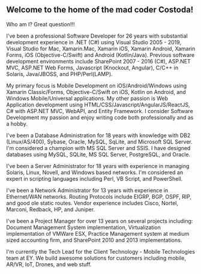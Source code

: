 ## Welcome to the home of the mad coder Costoda!

Who am I?  Great question!!!

I've been a professional Software Developer for 26 years with substantial development experience in .NET (C#) using Visual Studio 2005 - 2019, Visual Studio for Mac, Xamarin.Mac, Xamarin iOS, Xamarin Android, Xamarin Forms, iOS (Objective-C/Swift) and Android (Kotlin/Java). Previous software development environments include SharePoint 2007 - 2016 (C#), ASP.NET MVC, ASP.NET Web Forms, Javascript (Knockout, Angular), C/C++ in Solaris, Java/JBOSS, and PHP/Perl(LAMP).

My primary focus is Mobile Development on iOS/Android/Windows using Xamarin Classic/Forms, Objective-C/Swift on iOS, Kotlin on Android, and Windows Mobile/Universal applications. My other passion is Web Application development using HTML/CSS/Javascript/AngularJS/ReactJS, C# with ASP.NET MVC, WebAPI, and Entity Framework. I consider Software Development my passion and enjoy writing code both professionally and as a hobby.

I've been a Database Administration for 18 years with knowledge with DB2 (Linux/AS/400), Sybase, Oracle, MySQL, SqLite, and Microsoft SQL Server. I'm considered a champion with MS SQL Server and SSIS. I have designed databases using MySQL, SQLite, MS SQL Server, PostgreSQL, and Oracle.

I've been a Server Administrator for 18 years with experience in managing Solaris, Linux, Novell, and Windows based networks. I'm considered an expert in scripting languages including Perl, VB Script, and PowerShell.

I've been a Network Administrator for 13 years with experience in Ethernet/WAN networks. Routing Protocols include EIGRP, BGP, OSPF, RIP, and good ole static routes. Vendor experience includes Cisco, Nortel, Marconi, Redback, HP, and Juniper.

I've been a Project Manager for over 13 years on several projects including: Document Management System implementation, Virtualization implementation of VMWare ESX, Practice Management system at medium sized accounting firm, and SharePoint 2010 and 2013 implementations. 

I'm currently the Tech Lead for the Client Technology - Mobile Technologies team at EY.  We build awesome solutions for customers including mobile, AR/VR, IoT, Drones, and web stuff.  
